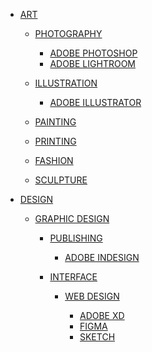 - [ART]()

    - [PHOTOGRAPHY]()

        - [ADOBE PHOTOSHOP]()
        - [ADOBE LIGHTROOM]()

    - [ILLUSTRATION]()

        - [ADOBE ILLUSTRATOR]()

    - [PAINTING]()
    - [PRINTING]()

    - [FASHION]()
    - [SCULPTURE]()

- [DESIGN]()

    - [GRAPHIC DESIGN]()

        - [PUBLISHING]()

            - [ADOBE INDESIGN]()

        - [INTERFACE]()
            - [WEB DESIGN]()

                - [ADOBE XD]()
                - [FIGMA]()
                - [SKETCH]()
